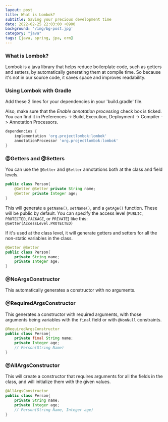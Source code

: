 ```yaml
---
layout: post
title: What is Lombok?
subtitle: Saving your precious development time
date: 2022-02-25 22:03:00 +0900
background: '/img/bg-post.jpg'
category: "java"
tags: [java, spring, jpa, orm]
---
```


### What is Lombok?
Lombok is a java library that helps reduce boilerplate code, such as getters and setters, by automatically generating them at compile time. So because it's not in our source code, it saves space and improves readability.

### Using Lombok with Gradle
Add these 2 lines for your dependencies in your 'build.gradle' file. 

Also, make sure that the *Enable annotation processing* check box is ticked. You can find it in Preferences -> Build, Execution, Deployment -> Compiler -> Annotation Processors.

```groovy
dependencies {
    implementation 'org.projectlombok:lombok'
    annotationProcessor 'org.projectlombok:lombok'
}
```

### @Getters and @Setters
You can use the `@Getter` and `@Setter` annotations both at the class and field levels. 

```java
public class Person{
    @Getter @Setter private String name;
    @Getter private Integer age;
}
```

This will generate a `getName()`, `setName()`, and a `getAge()` function. These will be public by default. You can specify the access level (`PUBLIC`, `PROTECTED`, `PACKAGE`, or `PRIVATE`) like this:  
`@Setter(AccessLevel.PROTECTED)`

If it's used at the class level, it will generate getters and setters for all the non-static variables in the class. 

```java
@Getter @Setter
public class Person{
    private String name;
    private Integer age;
}
```


### @NoArgsConstructor
This automatically generates a constructor with no arguments. 

### @RequiredArgsConstructor
This generates a constructor with required arguments, with those arguments being variables with the `final` field or with `@NonNull` constraints. 

```java
@RequiredArgsConstructor
public class Person{
    private final String name;
    private Integer age;
    // Person(String Name)
}
```

### @AllArgsConstructor
This will create a constructor that requires arguments for all the fields in the class, and will initialize them with the given values.

```java
@AllArgsConstructor
public class Person{
    private String name;
    private Integer age;
    // Person(String Name, Integer age)
}
```
